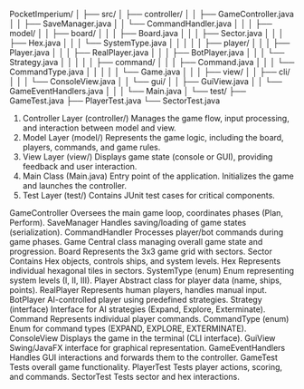 PocketImperium/
│
├── src/
│   ├── controller/
│   │   ├── GameController.java
│   │   ├── SaveManager.java
│   │   └── CommandHandler.java
│   │
│   ├── model/
│   │   ├── board/
│   │   │   ├── Board.java
│   │   │   ├── Sector.java
│   │   │   ├── Hex.java
│   │   │   └── SystemType.java
│   │   │
│   │   ├── player/
│   │   │   ├── Player.java
│   │   │   ├── RealPlayer.java
│   │   │   ├── BotPlayer.java
│   │   │   └── Strategy.java
│   │   │
│   │   ├── command/
│   │   │   ├── Command.java
│   │   │   └── CommandType.java
│   │   │
│   │   └── Game.java
│   │
│   ├── view/
│   │   ├── cli/
│   │   │   └── ConsoleView.java
│   │   └── gui/
│   │       ├── GuiView.java
│   │       └── GameEventHandlers.java
│   │
│   └── Main.java
│
└── test/
├── GameTest.java
├── PlayerTest.java
└── SectorTest.java
1. Controller Layer (controller/)
   Manages the game flow, input processing, and interaction between model and view.
2. Model Layer (model/)
   Represents the game logic, including the board, players, commands, and game rules.
3. View Layer (view/)
   Displays game state (console or GUI), providing feedback and user interaction.
4. Main Class (Main.java)
   Entry point of the application. Initializes the game and launches the controller.
5. Test Layer (test/)
   Contains JUnit test cases for critical components.

GameController	Oversees the main game loop, coordinates phases (Plan, Perform).
SaveManager	Handles saving/loading of game states (serialization).
CommandHandler	Processes player/bot commands during game phases.
Game	Central class managing overall game state and progression.
Board	Represents the 3x3 game grid with sectors.
Sector	Contains Hex objects, controls ships, and system levels.
Hex	Represents individual hexagonal tiles in sectors.
SystemType (enum)	Enum representing system levels (I, II, III).
Player	Abstract class for player data (name, ships, points).
RealPlayer	Represents human players, handles manual input.
BotPlayer	AI-controlled player using predefined strategies.
Strategy (interface)	Interface for AI strategies (Expand, Explore, Exterminate).
Command	Represents individual player commands.
CommandType (enum)	Enum for command types (EXPAND, EXPLORE, EXTERMINATE).
ConsoleView	Displays the game in the terminal (CLI interface).
GuiView	Swing/JavaFX interface for graphical representation.
GameEventHandlers	Handles GUI interactions and forwards them to the controller.
GameTest	Tests overall game functionality.
PlayerTest	Tests player actions, scoring, and commands.
SectorTest	Tests sector and hex interactions.